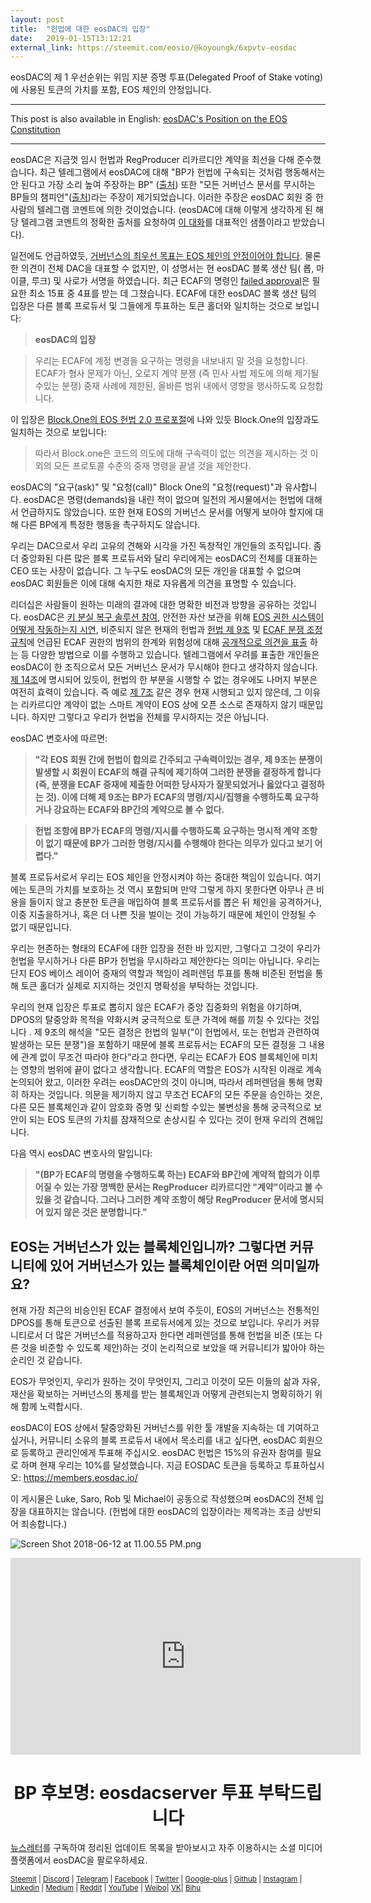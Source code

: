 ```yaml
---
layout: post
title:  "헌법에 대한 eosDAC의 입장"
date:   2019-01-15T13:12:21
external_link: https://steemit.com/eosio/@koyoungk/6xpvtv-eosdac
---
```

eosDAC의 제 1 우선순위는 위임 지분 증명 투표(Delegated Proof of Stake voting)에 사용된 토큰의 가치를 포함, EOS 체인의 안정입니다.

---

This post is also available in English: [eosDAC's Position on the EOS Constitution](https://steemit.com/eosdac/@eosdac/eosdac-s-position-on-the-eos-constitution)

---

eosDAC은 지금껏 임시 헌법과 RegProducer 리카르디안 계약을 최선을 다해 준수했습니다. 최근 텔레그램에서 eosDAC에 대해 "BP가 헌법에 구속되는 것처럼 행동해서는 안 된다고 가장 소리 높여 주장하는 BP"  (<a href="https://t.me/eos_alliance/10495">출처</a>) 또한 "모든 거버넌스 문서를 무시하는 BP들의 챔피언"(<a href="https://t.me/eos_alliance/10898">출처</a>)라는 주장이 제기되었습니다. 이러한 주장은 eosDAC 회원 중 한 사람의 텔레그램 코멘트에 의한 것이었습니다. (eosDAC에 대해 이렇게 생각하게 된 해당 텔레그램 코멘트의 정확한 출처를 요청하여 <a href="https://t.me/EOSGov/122649">이 대화</a>를 대표적인 샘플이라고 받았습니다).

일전에도 언급하였듯, <a href="https://steemit.com/eosio/@eosdac/eos-chain-stability-should-be-the-primary-objective-of-governance">거버넌스의 최우선 목표는 EOS 체인의 안정이어야 합니다</a>. 물론 한 의견이 전체 DAC을 대표할 수 없지만, 이 성명서는 현 eosDAC 블록 생산 팀( 롭, 마이클, 루크) 및 사로가 서명을 하였습니다. 최근 ECAF의 명령인 <a href="https://eosauthority.com/approval/view?scope=libertyblock&name=chkey2&lnc=en">failed approval</a>은 필요한 최소 15표 중 4표를 받는 데 그쳤습니다. ECAF에 대한 eosDAC 블록 생산 팀의  입장은 다른 블록 프로듀서 및 그들에게 투표하는 토큰 홀더와 일치하는 것으로 보입니다: 


> **eosDAC의 입장**

> 우리는 ECAF에 계정 변경을 요구하는 명령을 내보내지 말 것을 요청합니다. ECAF가 형사 문제가 아닌, 오로지 계약 분쟁 (즉 민사 사법 제도에 의해 제기될 수있는 분쟁) 중재 사례에 제한된, 올바른 범위 내에서 영향을 행사하도록 요청합니다.

이 입장은 <a href="https://block.one/news/block-ones-proposal-for-eos-constitution-v2-0/">Block.One의 EOS 헌법 2.0 프로포절</a>에 나와 있듯 Block.One의 입장과도 일치하는 것으로 보입니다:

> 따라서 Block.one은 코드의 의도에 대해 구속력이 없는 의견을 제시하는 것 이외의 모든 프로토콜 수준의 중재 명령을 끝낼 것을 제안한다.

eosDAC의 "요구(ask)" 및 "요청(call)" Block One의 "요청(request)"과 유사합니다. eosDAC은 명령(demands)을 내린 적이 없으며 일전의 게시물에서는 헌법에 대해서 언급하지도 않았습니다. 또한 현재 EOS의 거버넌스 문서를 어떻게 보아야 할지에 대해  다른 BP에게 특정한 행동을 촉구하지도 않습니다.

우리는 DAC으로서 우리 고유의 견해와 시각을 가진 독창적인 개인들의 조직입니다. 좀더 중앙화된 다른 많은 블록 프로듀서와 달리 우리에게는 eosDAC의 전체를 대표하는 CEO 또는 사장이 없습니다. 그 누구도 eosDAC의 모든 개인을 대표할 수 없으며 eosDAC 회원들은 이에 대해 숙지한 채로 자유롭게 의견을 표명할 수 있습니다.

리더십은 사람들이 원하는 미래의 결과에 대한 명확한 비전과 방향을 공유하는 것입니다. eosDAC은 <a href="https://www.youtube.com/watch?v=-cq4RGG6GzU">키 분실 복구 솔루션 참여</a>, 안전한 자산 보관을 위해 <a href="https://steemit.com/eosdac/@eosdac/eosdac-custodian-candidate-voting-is-live">EOS 권한 시스템이 어떻게 작동하는지 시연</a>, 비준되지 않은 현재의 헌법과 <a href="https://github.com/EOS-Mainnet/governance/blob/master/eosio.system/eosio.system-clause-constitution-rc.md">헌법 제 9조</a> 및 <a href="https://eoscorearbitration.io/home/governance/">ECAF 분쟁 조정 규칙</a>에 언급된 ECAF 권한의 범위의 한계와 위험성에 대해 <a href="https://www.youtube.com/watch?v=_smkO2bdJOg">공개적으로 의견을 표출</a> 하는 등 다양한 방법으로 이를 수행하고 있습니다. 텔레그램에서 우려를 표출한 개인들은 eosDAC이 한 조직으로서 모든 거버넌스 문서가 무시해야 한다고 생각하지 않습니다. <a href="https://github.com/EOS-Mainnet/governance/blob/master/eosio.system/eosio.system-clause-constitution-rc.md#article-xiv---severability">제 14조</a>에 명시되어 있듯이, 헌법의 한 부분을 시행할 수 없는 경우에도 나머지 부분은 여전히 효력이 있습니다. 즉 예로 <a href = "https://github.com/EOS-Mainnet/governance/blob/master/eosio.system/eosio.system-clause-constitution-rc.md#article-xiv --- 분리 가능성 ">제 7조</a> 같은 경우 현재 시행되고 있지 않은데, 그 이유는 리카르디안 계약이 없는 스마트 계약이 EOS 상에 오픈 소스로 존재하지 않기 때문입니다. 하지만 그렇다고 우리가 헌법을 전체를 무시하지는 것은 아닙니다.

eosDAC 변호사에 따르면:

> **"각 EOS 회원 간에 헌법이 합의로 간주되고 구속력이있는 경우, 제 9조는 분쟁이 발생할 시 회원이 ECAF의 해결 규칙에 제기하여 그러한 분쟁을 결정하게 합니다 (즉, 분쟁을 ECAF 중재에 제출한 어떠한 당사자가 잘못되었거나 옳았다고 결정하는 것). 이에 더해 제 9조는 BP가 ECAF의 명령/지시/집행을 수행하도록 요구하거나 강요하는 ECAF와 BP간의 계약으로 볼 수 없다.**

> **헌법 조항에 BP가 ECAF의 명령/지시를 수행하도록 요구하는 명시적 계약 조항이 없기 때문에 BP가 그러한 명령/지시를 수행해야 한다는 의무가 있다고 보기 어렵다."**

블록 프로듀서로서 우리는 EOS 체인을 안정시켜야 하는 중대한 책임이 있습니다. 여기에는 토큰의 가치를 보호하는 것 역시 포함되며 만약 그렇게 하지 못한다면 아무나 큰 비용을 들이지 않고 충분한 토큰을 매입하여 블록 프로듀서를 뽑은 뒤 체인을 공격하거나, 이중 지출을하거나, 혹은 더 나쁜 짓을 벌이는 것이 가능하기 때문에 체인이 안정될 수 없기 때문입니다. 

우리는 현존하는 형태의 ECAF에 대한 입장을 전한 바 있지만, 그렇다고 그것이 우리가 헌법을 무시하거나 다른 BP가 헌법을 무시하라고 제안한다는 의미는 아닙니다. 우리는 단지 EOS 베이스 레이어 중재의 역할과 책임이 레퍼렌덤 투표를 통해 비준된 헌법을 통해 토큰 홀더가 실제로 지지하는 것인지 명확성을 부탁하는 것입니다. 


우리의 현재 입장은 투표로 뽑히지 않은 ECAF가 중앙 집중화의 위험을 야기하며, DPOS의 탈중앙화 목적을 약화시켜 궁극적으로 토큰 가격에 해를 끼칠 수 있다는 것입니다 . 제 9조의 해석을 "모든 결정은 헌법의 일부("이 헌법에서, 또는 헌법과 관련하여 발생하는 모든 분쟁")을 포함하기 때문에 블록 프로듀서는 ECAF의 모든 결정을 그 내용에 관계 없이 무조건 따라야 한다"라고 한다면, 우리는 ECAF가 EOS 블록체인에 미치는 영향의 범위에 끝이 없다고 생각합니다. ECAF의 역할은 EOS가 시작된 이래로 계속 논의되어 왔고, 이러한 우려는 eosDAC만의 것이 아니며, 따라서 레퍼렌덤을 통해 명확히 하자는 것입니다. 의문을 제기하지 않고 무조건 ECAF의 모든 주문을 승인하는 것은, 다른 모든 블록체인과 같이 암호화 증명 및 신뢰할 수있는 불변성을 통해 궁극적으로 보안이 되는 EOS 토큰의 가치를 잠재적으로 손상시킬 수 있다는 것이 현재 우리의 견해입니다.


다음 역시 eosDAC 변호사의 말입니다:

> **"(BP가 ECAF의 명령을 수행하도록 하는) ECAF와 BP간에 계약적 합의가 이루어질 수 있는 가장 명백한 문서는 RegProducer 리카르디안 "계약"이라고 볼 수 있을 것 같습니다. 그러나 그러한 계약 조항이 해당 RegProducer 문서에 명시되어 있지 않은 것은 분명합니다."**

<h2>EOS는 거버넌스가 있는 블록체인입니까? 그렇다면 커뮤니티에 있어 거버넌스가 있는 블록체인이란 어떤 의미일까요?</h2>

현재 가장 최근의 비승인된 ECAF 결정에서 보여 주듯이, EOS의 거버넌스는 전통적인 DPOS를 통해 토큰으로 선출된 블록 프로듀서에게 있는 것으로 보입니다. 우리가 커뮤니티로서 더 많은 거버넌스를 적용하고자 한다면 레퍼렌덤를 통해 헌법을 비준 (또는 다른 것을 비준할 수 있도록 제안)하는 것이 논리적으로 보았을 때 커뮤니티가 밟아야 하는 순리인 것 같습니다. 

EOS가 무엇인지, 우리가 원하는 것이 무엇인지, 그리고 이것이 모든 이들의 삶과 자유, 재산을 확보하는 거버넌스의 통제를 받는 블록체인과 어떻게 관련되는지 명확히하기 위해 함께 노력합시다.

eosDAC이 EOS 상에서 탈중앙화된 거버넌스를 위한 툴 개발을 지속하는 데 기여하고 싶거나, 커뮤니티 소유의 블록 프로듀서 내에서 목소리를 내고 싶다면, eosDAC 회원으로 등록하고 관리인에게 투표해 주십시오. eosDAC 헌법은 15%의 유권자 참여를 필요로 하며 현재 우리는 10%를 달성했습니다. 지금 EOSDAC 토큰을 등록하고 투표하십시오: https://members.eosdac.io/

이 게시물은 Luke, Saro, Rob 및 Michael이 공동으로 작성했으며 eosDAC의 전체 입장을 대표하지는 않습니다. (헌법에 대한 eosDAC의 입장이라는 제목과는 조금 상반되어 죄송합니다.)


![Screen Shot 2018-06-12 at 11.00.55 PM.png](https://cdn.steemitimages.com/DQmRQWM3QtQ21wddAMCjbVRhB3rM7L4AGWLY9QpNmkXNLps/Screen%20Shot%202018-06-12%20at%2011.00.55%20PM.png)

<iframe width="560" height="315" src="https://www.youtube.com/embed/tqDd8ALhpnw" frameborder="0" allow="autoplay; encrypted-media" allowfullscreen></iframe>

<center><h1>BP 후보명: eosdacserver 투표 부탁드립니다</h1></center>

<a href="https://eosdac.io/news/#newsletter">뉴스레터</a>를 구독하여 정리된 업데이트 목록을 받아보시고 자주 이용하시는 소셜 미디어 플랫폼에서 eosDAC을 팔로우하세요.

<sub><a href="https://steemit.com/@eosdac" target="_blank">Steemit</a> | <a href="http://discord.io/eosdac" target="_blank">Discord</a> | <a href="https://t.me/eosdac_korea" target="_blank">Telegram</a> | <a href="https://t.me/eosdac_russian" target="_blank">Facebook</a> | <a href="https://twitter.com/eosdac" target="_blank">Twitter</a> | <a href="https://plus.google.com/+eosdac" target="_blank">Google-plus</a> | <a href="https://github.com/eosdac" target="_blank">Github</a> | <a href="https://instagram.com/eosdac" target="_blank">Instagram</a> | <a href="https://linkedin.com/company/eosdac" target="_blank">Linkedin</a> | <a href="https://medium.com/eosdac" target="_blank">Medium</a> | <a href="https://www.reddit.com/r/EOSDAC/" target="_blank">Reddit</a> | <a href="https://www.youtube.com/eosdac" target="_blank">YouTube</a> | <a href="http://weibo.com/eosdac" target=”_blank”>Weibo</a>| <a href="https://vk.com/eosdac" target="_blank">VK</a>| <a href="https://bihu.com/people/586348" target="_blank">Bihu</a></sub>
